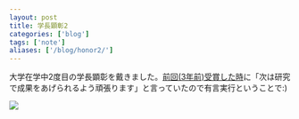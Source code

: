 ```yaml
---
layout: post
title: 学長顕彰2
categories: ['blog']
tags: ['note']
aliases: ['/blog/honor2/']
---
```


大学在学中2度目の学長顕彰を戴きました。[前回(3年前)受賞した時](/jp/posts/honor/)に「次は研究で成果をあげられるよう頑張ります」と言っていたので有言実行ということで:)

<img src="/img/blog_honor2.jpg" class="image-on-frame-medium">